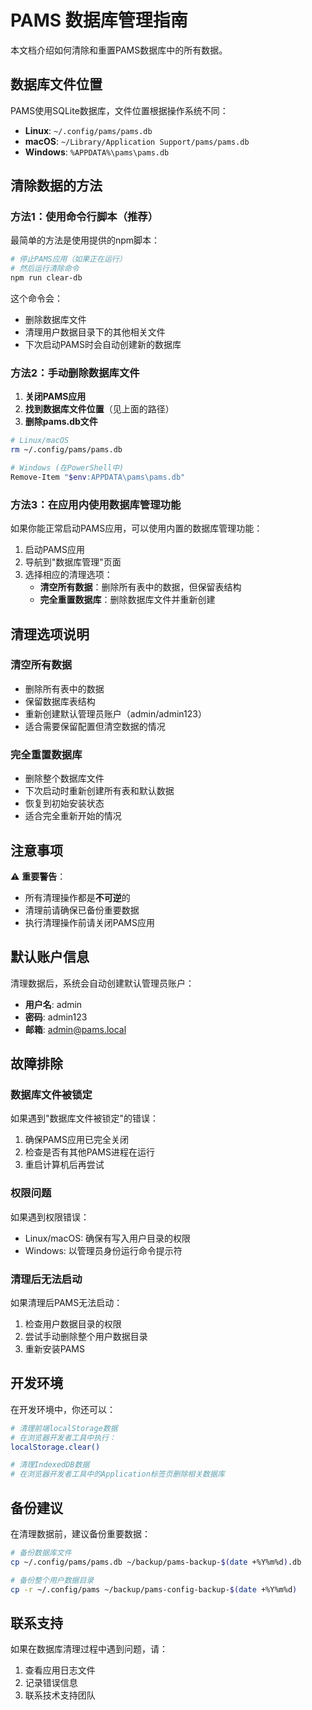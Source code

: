 # PAMS 数据库管理指南

本文档介绍如何清除和重置PAMS数据库中的所有数据。

## 数据库文件位置

PAMS使用SQLite数据库，文件位置根据操作系统不同：

- **Linux**: `~/.config/pams/pams.db`
- **macOS**: `~/Library/Application Support/pams/pams.db`
- **Windows**: `%APPDATA%\pams\pams.db`

## 清除数据的方法

### 方法1：使用命令行脚本（推荐）

最简单的方法是使用提供的npm脚本：

```bash
# 停止PAMS应用（如果正在运行）
# 然后运行清除命令
npm run clear-db
```

这个命令会：
- 删除数据库文件
- 清理用户数据目录下的其他相关文件
- 下次启动PAMS时会自动创建新的数据库

### 方法2：手动删除数据库文件

1. **关闭PAMS应用**
2. **找到数据库文件位置**（见上面的路径）
3. **删除pams.db文件**

```bash
# Linux/macOS
rm ~/.config/pams/pams.db

# Windows (在PowerShell中)
Remove-Item "$env:APPDATA\pams\pams.db"
```

### 方法3：在应用内使用数据库管理功能

如果你能正常启动PAMS应用，可以使用内置的数据库管理功能：

1. 启动PAMS应用
2. 导航到"数据库管理"页面
3. 选择相应的清理选项：
   - **清空所有数据**：删除所有表中的数据，但保留表结构
   - **完全重置数据库**：删除数据库文件并重新创建

## 清理选项说明

### 清空所有数据
- 删除所有表中的数据
- 保留数据库表结构
- 重新创建默认管理员账户（admin/admin123）
- 适合需要保留配置但清空数据的情况

### 完全重置数据库
- 删除整个数据库文件
- 下次启动时重新创建所有表和默认数据
- 恢复到初始安装状态
- 适合完全重新开始的情况

## 注意事项

⚠️ **重要警告**：
- 所有清理操作都是**不可逆**的
- 清理前请确保已备份重要数据
- 执行清理操作前请关闭PAMS应用

## 默认账户信息

清理数据后，系统会自动创建默认管理员账户：
- **用户名**: admin
- **密码**: admin123
- **邮箱**: admin@pams.local

## 故障排除

### 数据库文件被锁定
如果遇到"数据库文件被锁定"的错误：
1. 确保PAMS应用已完全关闭
2. 检查是否有其他PAMS进程在运行
3. 重启计算机后再尝试

### 权限问题
如果遇到权限错误：
- Linux/macOS: 确保有写入用户目录的权限
- Windows: 以管理员身份运行命令提示符

### 清理后无法启动
如果清理后PAMS无法启动：
1. 检查用户数据目录的权限
2. 尝试手动删除整个用户数据目录
3. 重新安装PAMS

## 开发环境

在开发环境中，你还可以：

```bash
# 清理前端localStorage数据
# 在浏览器开发者工具中执行：
localStorage.clear()

# 清理IndexedDB数据
# 在浏览器开发者工具中的Application标签页删除相关数据库
```

## 备份建议

在清理数据前，建议备份重要数据：

```bash
# 备份数据库文件
cp ~/.config/pams/pams.db ~/backup/pams-backup-$(date +%Y%m%d).db

# 备份整个用户数据目录
cp -r ~/.config/pams ~/backup/pams-config-backup-$(date +%Y%m%d)
```

## 联系支持

如果在数据库清理过程中遇到问题，请：
1. 查看应用日志文件
2. 记录错误信息
3. 联系技术支持团队
